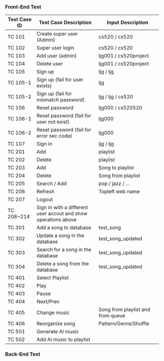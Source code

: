 ### Front-End Test
| Test Case ID | Test Case Description | Input Description |
|----------|----------|----------|
| TC 101 | Create super user (Admin) | cs520 / cs520 |
| TC 102 | Super user login | cs520 / cs520 |
| TC 103 | Add user (admin) | ljg001 / cs520project |
| TC 104 | Delete user | ljg001 / cs520project |
| TC 105   | Sign up | ljg / ljg |
| TC 105-1 | Sign up (fail for user exists) | ljg |
| TC 105-2 | Sign up (fail for mismatch password) | ljg / ljg / cs520 |
| TC 106   | Reset password | ljg000 / cs520520 |
| TC 106-1 | Reset password (fail for user not exist) | ljg000 |
| TC 106-2 | Reset password (fail for error sec code) | ljg000 |
| TC 107   | Sign in | ljg / ljg |
| TC 201 | Add | playlist |
| TC 202 | Delete | playlist |
| TC 203 | Add | Song to playlist |
| TC 204 | Delete | Song from playlist |
| TC 205 | Search / Add | pop / jazz / ... |
| TC 206 | Refresh | Topleft web name |
| TC 207 | Logout | |
| TC 208~214 | Sign in with a different user accout and show operations above | |
| TC 301 | Add a song to database | test_song |
| TC 302 | Update a song in the database | test_song_updated |
| TC 303 | Search for a song in the database | test_song_updated |
| TC 304 | Delete a song from the database | test_song_updated |
| TC 401 | Select Playlist | |
| TC 402 | Play | |
| TC 403 | Pause | |
| TC 404 | Next/Prev | |
| TC 405 | Change music | Song from playlist and from queue |
| TC 406 | Reorganize song | Pattern/Genre/Shuffle |
| TC 501 | Generate AI music | |
| TC 502 | Add AI music to playlist | |

### Back-End Test
